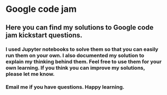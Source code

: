 # Google code jam
## Here you can find my solutions to Google code jam kickstart questions.
### I used Jupyter notebooks to solve them so that you can easily run them on your own. I also documented my solution to explain my thinking behind them. Feel free to use them for your own learning. If you think you can improve my solutions, please let me know.
### Email me if you have questions. Happy learning.
